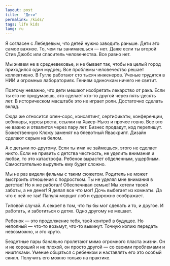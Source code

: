 ```yaml
---
layout: post
title:  "Дети"
permalink: /kids/
tags: life kids
lang: ru
---
```


Я согласен с Лебедевым, что детей нужно заводить раньше. Дети это самое
важное. То, чем ты занимаешься — нет. Даже если ты второй Стив Джобс или
спаситель человечества. Все равно нет.

Мы живем не в средневековье, и не бывает так, чтобы на целый город приходился
один мудрец. Все проблемы человечество решает коллективно. В Гугле работают сто
тысяч инженеров. Ученые трудятся в НИИ и огромных лабораториях. Гениям одиночкам
ничего не светит.

Поэтому неважно, что дети мешают изобретать лекарство от рака. Если ты его не
придумаешь, это сделает кто-то другой через пять-десять лет. В историческом
масштабе это не играет роли. Достаточно сделать вклад.

Сюда же относится опен-сорс, консалтинг, сертификаты, конференции, вебинары,
курсы роста, ссылки на Хакер-Ньюз и прочее говно. Все это не важно и отвалится
через пару лет. Бизнес продадут, код перепишут. Божественную Кложу заменят на
блевотный Яваскрипт. Дизайн сделают серым на белом.

А с детьми по-другому. Если ты ими не займешься, этого не сделает никто. Если не
привить с детства честность, не уделить внимания и любви, то это
катастрофа. Ребенок вырастет обделенным, ущербным. Самостоятельно вырулить ему
будет сложно.

Мы не раз видели фильмы с таким сюжетом. Родитель не может выстроить отношения с
подростком. Ты не уделял мне внимания в детстве! Но я же работал! Обеспечивал
семью! Мы хотели твоей заботы, а не денег! Я делал все что мог! Дочь выбегает из
комнаты. Да что с ней не так! Папуля морщит лоб и судорожно соображает.

Типовой случай. А секрет в том, что ты бы мог сделать и то, и другое. И
работать, и заботиться о детях. Одно другому не мешает.

Ребенок — это продолжение тебя, твой контриб в будущее. Но неполный — что-то
возьмут, что-то выкинут. Точную копию передать невозможно, и это круто.

Бездетные пары банально пролетают мимо огромного пласта жизни. Он и не хороший и
не плохой, он просто другой — со своими проблемами и ништяками. Умение общаться
с ребенком и наставлять его это особый скилл. Получить его можно только на
практике.
